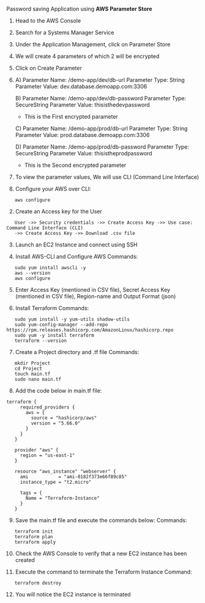 Password saving Application using **AWS Parameter Store**

1. Head to the AWS Console
   
2. Search for a Systems Manager Service

3. Under the Application Management, click on Parameter Store

4. We will create 4 parameters of which 2 will be encrypted

5. Click on Create Parameter

6. A) Parameter Name: /demo-app/dev/db-url
      Parameter Type: String
      Parameter Value: dev.database.demoapp.com:3306

   B) Parameter Name: /demo-app/dev/db-password
      Parameter Type: SecureString
      Parameter Value: thisisthedevpassword

      - This is the First encrypted parameter

   C) Parameter Name: /demo-app/prod/db-url
      Parameter Type: String
      Parameter Value: prod.database.demoapp.com:3306

   D) Parameter Name: /demo-app/prod/db-password
      Parameter Type: SecureString
      Parameter Value: thisistheprodpassword

      - This is the Second encrypted parameter
  
7. To view the parameter values, We will use CLI (Command Line Interface)

8. Configure your AWS over CLI:
```
   aws configure
```
2. Create an Access key for the User

``` 
   User ->> Security credentials ->> Create Access Key ->> Use case: Command Line Interface (CLI)
   ->> Create Access Key ->> Download .csv file
```
3. Launch an EC2 Instance and connect using SSH

4. Install AWS-CLI and Configure AWS
   Commands:
```
   sudo yum install awscli -y
   aws --version
   aws configure
```

5. Enter Access Key (mentioned in CSV file), Secret Access Key (mentioned in CSV file), Region-name and Output Format (json)

6. Install Terraform
   Commands:
```
   sudo yum install -y yum-utils shadow-utils
   sudo yum-config-manager --add-repo https://rpm.releases.hashicorp.com/AmazonLinux/hashicorp.repo
   sudo yum -y install terraform
   terraform --version
```

7. Create a Project directory and .tf file
   Commands:
```
   mkdir Project
   cd Project
   touch main.tf
   sudo nano main.tf
```

8. Add the code below in main.tf file:
```
terraform {
     required_providers {
       aws = {
         source = "hashicorp/aws"
         version = "5.66.0"
       }
     }
   }
  
   provider "aws" {
     region = "us-east-1"
   }
  
   resource "aws_instance" "webserver" {
     ami           = "ami-0182f373e66f89c85"
     instance_type = "t2.micro"
  
     tags = {
       Name = "Terraform-Instance"
     }
   }
```

9. Save the main.tf file and execute the commands below:
   Commands:
```
   terraform init
   terraform plan
   terraform apply
```

10. Check the AWS Console to verify that a new EC2 instance has been created

11. Execute the command to terminate the Terraform Instance
    Command:
```
   terraform destroy
```
12. You will notice the EC2 instance is terminated
